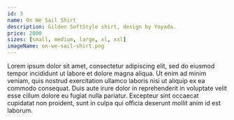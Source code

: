 ```yaml
---
id: 3
name: On We Sail Shirt
description: Gilden SoftStyle shirt, design by Yoyada.
price: 2000
sizes: [small, medium, large, xl, xxl]
imageName: on-we-sail-shirt.png
---
```


Lorem ipsum dolor sit amet, consectetur adipiscing elit, sed do eiusmod tempor incididunt ut labore et dolore magna aliqua. Ut enim ad minim veniam, quis nostrud exercitation ullamco laboris nisi ut aliquip ex ea commodo consequat. Duis aute irure dolor in reprehenderit in voluptate velit esse cillum dolore eu fugiat nulla pariatur. Excepteur sint occaecat cupidatat non proident, sunt in culpa qui officia deserunt mollit anim id est laborum.